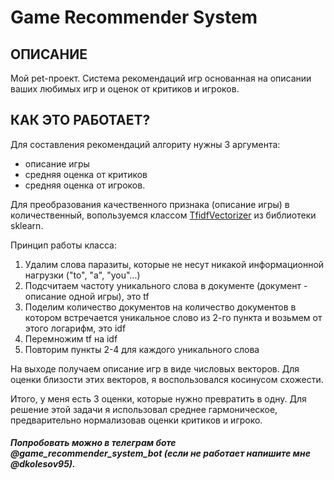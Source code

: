 # Game Recommender System

## ОПИСАНИЕ

Мой pet-проект. Система рекомендаций игр основанная на описании ваших любимых игр и оценок от критиков и игроков.

##  КАК ЭТО РАБОТАЕТ?

Для составления рекомендаций алгориту нужны 3 аргумента: 
- описание игры
- средняя оценка от критиков
- средняя оценка от игроков.

Для преобразования качественного признака (описание игры) в количественный, вопользуемся классом [TfidfVectorizer](https://ru.wikipedia.org/wiki/TF-IDF) из библиотеки sklearn. 

Принцип работы класса:
1. Удалим слова паразиты, которые не несут никакой информационной нагрузки ("to", "a", "you"...)
2. Подсчитаем частоту уникального слова в документе (документ - описание одной игры), это tf
3. Поделим количество документов на количество документов в котором встречается уникальное слово из 2-го пункта и возьмем от этого логарифм, это idf
4. Перемножим tf на idf
5. Повторим пункты 2-4 для каждого уникального слова

На выходе получаем описание игр в виде числовых векторов. Для оценки близости этих векторов, я воспользовался косинусом схожести.  

Итого, у меня есть 3 оценки, которые нужно превратить в одну. Для решение этой задачи я использовал среднее гармоническое, предварительно нормализовав оценки критиков и игроко.

##### Попробовать можно в телеграм боте @game_recommender_system_bot (если не работает напишите мне @dkolesov95).
